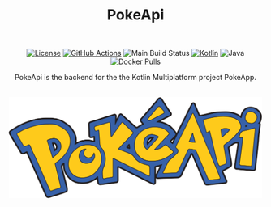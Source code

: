 <h1 align="center">PokeApi</h1></br>

<div align="center">

<a href="https://opensource.org/licenses/Apache-2.0"><img alt="License" src="https://img.shields.io/badge/License-Apache%202.0-blue.svg"/></a>
[![GitHub Actions](https://img.shields.io/badge/GitHub_Actions-2088FF?logo=github-actions&logoColor=white)](#)
![Main Build Status](https://github.com/Light820/spring-template/actions/workflows/build.yml/badge.svg?branch=main) 
[![Kotlin](https://img.shields.io/badge/Kotlin-%237F52FF.svg?logo=kotlin&logoColor=white)](#)
![Java](https://img.shields.io/badge/Java-v21-orange.svg)
[![Docker Pulls](https://img.shields.io/docker/pulls/light820/pokeapi?logo=docker)](https://hub.docker.com/repository/docker/light820/pokeapi/general)

</div>
<p align="center">
 PokeApi is the backend for the the Kotlin Multiplatform project PokeApp.
</p>
</br>

<div align="center">
	<img height="200" src="https://raw.githubusercontent.com/Light820/pokeapi-media/refs/heads/main/logo/pokeapi.svg">
 </br>
 </br>

<br/>

</div>
